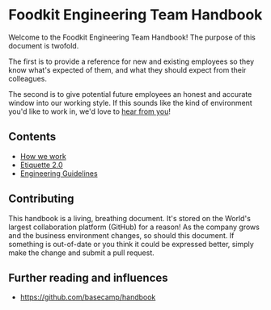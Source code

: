 # Foodkit Engineering Team Handbook #

Welcome to the Foodkit Engineering Team Handbook! The purpose of this document is twofold.

The first is to provide a reference for new and existing employees so they know what's expected of them, and what they should expect from their colleagues.

The second is to give potential future employees an honest and accurate window into our working style. If this sounds like the kind of environment you'd like to work in, we'd love to [hear from you](mailto:hello@ginja.co.th)!

## Contents ##

* [How we work](how-we-work.md)
* [Etiquette 2.0](etiquette-2.0.md)
* [Engineering Guidelines](engineering-guidelines.md)

## Contributing ##

This handbook is a living, breathing document. It's stored on the World's largest collaboration platform (GitHub) for a reason! As the company grows and the business environment changes, so should this document. If something is out-of-date or you think it could be expressed better, simply make the change and submit a pull request.

## Further reading and influences

* https://github.com/basecamp/handbook
